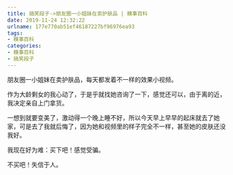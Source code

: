 ```yaml
---
title: 搞笑段子->朋友圈一小姐妹在卖护肤品 | 糗事百科
date: 2019-11-24 12:32:22
urlname: 177e770ab51ef46187227bf96976ea93
tags: 
- 糗事百科
categories:
- 糗事百科
- 搞笑段子
---
```

朋友圈一小姐妹在卖护肤品，每天都发着不一样的效果小视频。

作为大龄剩女的我心动了，于是乎就找她咨询了一下，感觉还可以，由于离的近，我决定亲自上门拿货。

一想到就要变美了，激动得一个晚上睡不好，所以今天早上早早的起床就去了她家，可是去了我就后悔了，因为她和视频里的样子完全不一样，甚至她的皮肤还没我好。

我现在好为难：买下吧！感觉受骗。

不买吧！失信于人。



